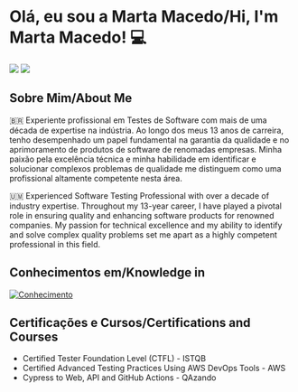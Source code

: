 <h1> Olá, eu sou a Marta Macedo/Hi, I'm Marta Macedo! 💻</h1>

<div>  
     <a href="https://www.linkedin.com/in/marta-dias-macedo/?locale=en_US" target="_blank"><img src="https://img.shields.io/badge/-LinkedIn-%230077B5?style=for-the-badge&logo=linkedin&logoColor=white" target="_blank"></a>
     <a href = "mailto:martamacedo@hotmail.com"><img src="https://img.shields.io/badge/-Outlook-0078D4?style=for-the-badge&logo=microsoftoutlook&logoColor=white" target="_blank"></a>
 </div>
 
<h2 align="left">
Sobre Mim/About Me
</h2>

<p> 🇧🇷 Experiente profissional em Testes de Software com mais de uma década de expertise na indústria. Ao longo dos meus 13 anos de carreira, tenho desempenhado um papel fundamental na garantia da qualidade e no aprimoramento de produtos de software de renomadas empresas. Minha paixão pela excelência técnica e minha habilidade em identificar e solucionar complexos problemas de qualidade me distinguem como uma profissional altamente competente nesta área.
     
<p> 🇺🇲 Experienced Software Testing Professional with over a decade of industry expertise. Throughout my 13-year career, I have played a pivotal role in ensuring quality and enhancing software products for renowned companies. My passion for technical excellence and my ability to identify and solve complex quality problems set me apart as a highly competent professional in this field.

<h2 align="left">
Conhecimentos em/Knowledge in
</h2>

[![Conhecimento](https://skillicons.dev/icons?i=cypress,figma,vscode,js,github)](https://skillicons.dev)

<h2 align="left">
Certificações e Cursos/Certifications and Courses
</h2>

<ul>
     <li>Certified Tester Foundation Level (CTFL) - ISTQB</li>
     <li>Certified Advanced Testing Practices Using AWS DevOps Tools - AWS</li>
     <li>Cypress to Web, API and GitHub Actions - QAzando</li>
     
</ul>
